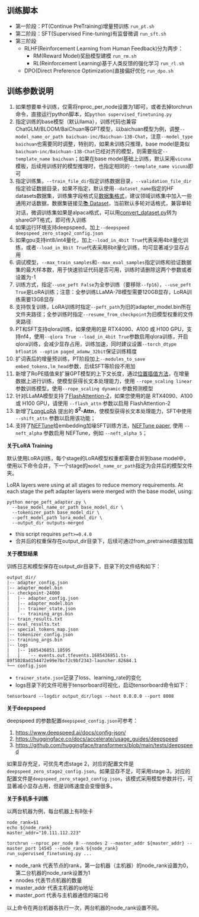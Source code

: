 ## 训练脚本


- 第一阶段：PT(Continue PreTraining)增量预训练 `run_pt.sh`
- 第二阶段：SFT(Supervised Fine-tuning)有监督微调 `run_sft.sh`
- 第三阶段 
  - RLHF(Reinforcement Learning from Human Feedback)分为两步：
    - RM(Reward Model)奖励模型建模 `run_rm.sh`
    - RL(Reinforcement Learning)基于人类反馈的强化学习 `run_rl.sh`
  - DPO(Direct Preference Optimization)直接偏好优化 `run_dpo.sh`


## 训练参数说明

1. 如果想要单卡训练，仅需将nproc_per_node设置为1即可，或者去掉torchrun命令，直接运行python脚本，如`python supervised_finetuning.py`
2. 指定训练的base模型（默认llama），训练代码也兼容ChatGLM/BLOOM/BaiChuan等GPT模型，以baichuan模型为例，调整`--model_name_or_path baichuan-inc/Baichuan-13B-Chat`，注意`--model_type baichuan`也需要同时调整，特别的，如果未训练只推理，base model是类似`baichuan-inc/Baichuan-13B-Chat`已经对齐的模型，则需要指定`--template_name baichuan`；如果在base model基础上训练，默认采用`vicuna`模板，后续用训练好的模型推理时，也指定相同的`--template_name vicuna`即可
3. 指定训练集，`--train_file_dir`指定训练数据目录，`--validation_file_dir`指定验证数据目录，如果不指定，默认使用`--dataset_name`指定的HF datasets数据集，训练集字段格式见[数据集格式](https://github.com/shibing624/MedicalGPT/wiki/%E6%95%B0%E6%8D%AE%E9%9B%86)，建议领域训练集中加入一些通用对话数据，数据集链接见[📚 Dataset](https://github.com/shibing624/MedicalGPT#-dataset)，当前默认多轮对话格式，兼容单轮对话，微调训练集如果是alpaca格式，可以用[convert_dataset.py](https://github.com/shibing624/MedicalGPT/blob/main/convert_dataset.py)转为shareGPT格式，即可传入训练
4. 如果运行环境支持deepspeed，加上`--deepspeed deepspeed_zero_stage2_config.json`
5. 如果gpu支持int8/int4量化，加上`--load_in_4bit True`代表采用4bit量化训练，或者`--load_in_8bit True`代表采用8bit量化训练，均可显著减少显存占用
6. 调试模型，`--max_train_samples`和`--max_eval_samples`指定训练和验证数据集的最大样本数，用于快速验证代码是否可用，训练时请删除这两个参数或者设置为-1
7. 训练方式，指定`--use_peft False`为全参训练（要移除`--fp16`），`--use_peft True`是LoRA训练；注意：全参训练LLaMA-7B模型需要120GB显存，LoRA训练需要13GB显存
8. 支持恢复训练，LoRA训练时指定`--peft_path`为旧的adapter_model.bin所在文件夹路径；全参训练时指定`--resume_from_checkpoint`为旧模型权重的文件夹路径
9. PT和SFT支持qlora训练，如果使用的是 RTX4090、A100 或 H100 GPU，支持nf4，使用`--qlora True --load_in_4bit True`参数启用qlora训练，开启qlora训练，会减少显存占用，训练加速，同时建议设置`--torch_dtype bfloat16 --optim paged_adamw_32bit`保证训练精度
10. 扩词表后的增量预训练，PT阶段加上`--modules_to_save embed_tokens,lm_head`参数，后续SFT等阶段不用加
11. 新增了RoPE插值来扩展GPT模型的上下文长度，通过[位置插值方法](https://arxiv.org/abs/2306.15595)，在增量数据上进行训练，使模型获得长文本处理能力，使用 `--rope_scaling linear` 参数训练模型，使用`--rope_scaling dynamic` 参数预测模型
12. 针对LLaMA模型支持了[FlashAttention-2](https://github.com/Dao-AILab/flash-attention)，如果您使用的是 RTX4090、A100 或 H100 GPU，请使用 `--flash_attn` 参数以启用 FlashAttention-2
13. 新增了[LongLoRA](https://github.com/dvlab-research/LongLoRA) 提出的 **$S^2$-Attn**，使模型获得长文本处理能力，SFT中使用 `--shift_attn` 参数以启用该功能；
14. 支持了[NEFTune](https://github.com/neelsjain/NEFTune)给embedding加噪SFT训练方法，[NEFTune paper](https://arxiv.org/abs/2310.05914), 使用 `--neft_alpha` 参数启用 NEFTune，例如 `--neft_alpha 5`；

**关于LoRA Training**

默认使用LoRA训练，每个stage的LoRA模型权重都需要合并到base model中，使用以下命令合并，下一个stage的`model_name_or_path`指定为合并后的模型文件夹。

LoRA layers were using at all stages to reduce memory requirements. 
At each stage the peft adapter layers were merged with the base model, using: 
```shell
python merge_peft_adapter.py \
  --base_model_name_or_path base_model_dir \
  --tokenizer_path base_model_dir \
  --peft_model_path lora_model_dir \
  --output_dir outputs-merged
```

- this script requires `peft>=0.4.0`
- 合并后的权重保存在output_dir目录下，后续可通过from_pretrained直接加载

**关于模型结果**

训练日志和模型保存在output_dir目录下，目录下的文件结构如下：

```shell
output_dir/
|-- adapter_config.json
|-- adapter_model.bin
|-- checkpoint-24000
|   |-- adapter_config.json
|   |-- adapter_model.bin
|   |-- trainer_state.json
|   `-- training_args.bin
|-- train_results.txt
|-- eval_results.txt
|-- special_tokens_map.json
|-- tokenizer_config.json
|-- training_args.bin
|-- logs
|   |-- 1685436851.18595
|   |   `-- events.out.tfevents.1685436851.ts-89f5028ad154472e99e7bcf2c9bf2343-launcher.82684.1
└── config.json

```

- `trainer_state.json`记录了loss、learning_rate的变化
- logs目录下的文件可用于tensorboard可视化，启动tensorboard命令如下：
```shell
tensorboard --logdir output_dir/logs --host 0.0.0.0 --port 8008
```


**关于deepspeed**

deepspeed 的参数配置`deepspeed_config.json`可参考：

1. https://www.deepspeed.ai/docs/config-json/
2. https://huggingface.co/docs/accelerate/usage_guides/deepspeed
3. https://github.com/huggingface/transformers/blob/main/tests/deepspeed

如果显存充足，可优先考虑stage 2，对应的配置文件是`deepspeed_zero_stage2_config.json`。如果显存不足，可采用stage 3，对应的配置文件是`deepspeed_zero_stage3_config.json`，该模式采用模型参数并行，可显著减小显存占用，但是训练速度会变慢很多。


**关于多机多卡训练**

以两台机器为例，每台机器上有8张卡

```shell
node_rank=$1
echo ${node_rank}
master_addr="10.111.112.223"

torchrun --nproc_per_node 8 --nnodes 2 --master_addr ${master_addr} --master_port 14545 --node_rank ${node_rank} run_supervised_finetuning.py ... 
```


- node_rank 代表节点的rank，第一台机器（主机器）的node_rank设置为0，第二台机器的node_rank设置为1
- nnodes 代表节点机器的数量
- master_addr 代表主机器的ip地址
- master_port 代表与主机器通信的端口号

以上命令在两台机器各执行一次，两台机器的node_rank设置不同。

